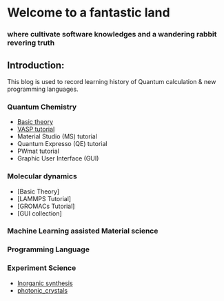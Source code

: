 # Welcome to a fantastic land
### where cultivate software knowledges and a wandering rabbit revering truth

## Introduction:
This blog is used to record learning history of Quantum calculation & new programming languages.
### Quantum Chemistry
  - [Basic theory](./QC/Basic_theory.html)
  - [VASP tutorial](./QC/VASP_tutorial.html)
  - Material Studio (MS) tutorial
  - Quantum Expresso (QE) tutorial
  - PWmat tutorial
  - Graphic User Interface (GUI)

### Molecular dynamics
  - [Basic Theory]
  - [LAMMPS Tutorial]
  - [GROMACs Tutorial]
  - [GUI collection]

### Machine Learning assisted Material science

### Programming Language

### Experiment Science
- [Inorganic synthesis](./QC/inorganic_synthesis.html)
- [photonic_crystals](./QC/photonic_crystals.html)


